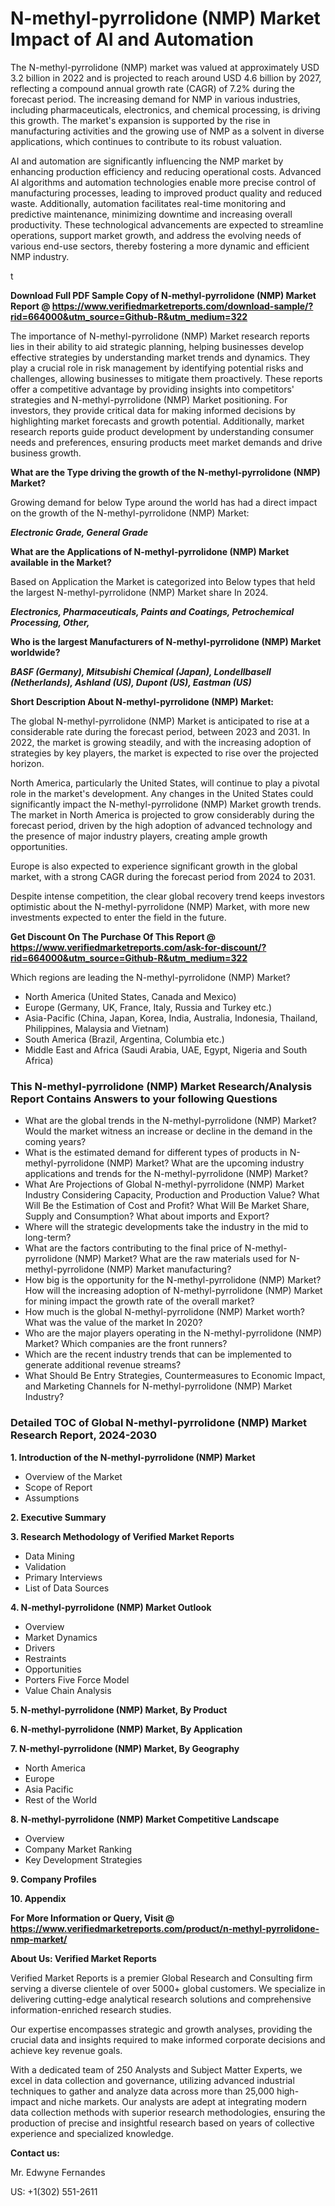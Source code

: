 <meta name="title" content="Global N-methyl-pyrrolidone (NMP) Market Impact of AI and Automation"><meta name="description" content="The N-methyl-pyrrolidone (NMP) market was valued at approximately USD 3.2 billion in 2022 and is projected to reach around USD 4.6 billion by 2027, reflecting a compou"><meta name="title" content="N-methyl-pyrrolidone (NMP) Market Size, Share, Scope, Trends, Growth, Opportunities, Analysis, Forecast"><h1>N-methyl-pyrrolidone (NMP) Market Impact of AI and Automation</h1><p>The N-methyl-pyrrolidone (NMP) market was valued at approximately USD 3.2 billion in 2022 and is projected to reach around USD 4.6 billion by 2027, reflecting a compound annual growth rate (CAGR) of 7.2% during the forecast period. The increasing demand for NMP in various industries, including pharmaceuticals, electronics, and chemical processing, is driving this growth. The market's expansion is supported by the rise in manufacturing activities and the growing use of NMP as a solvent in diverse applications, which continues to contribute to its robust valuation.</p><p>AI and automation are significantly influencing the NMP market by enhancing production efficiency and reducing operational costs. Advanced AI algorithms and automation technologies enable more precise control of manufacturing processes, leading to improved product quality and reduced waste. Additionally, automation facilitates real-time monitoring and predictive maintenance, minimizing downtime and increasing overall productivity. These technological advancements are expected to streamline operations, support market growth, and address the evolving needs of various end-use sectors, thereby fostering a more dynamic and efficient NMP industry.</p>t</p><p id="" class=""><strong>Download Full PDF Sample Copy of N-methyl-pyrrolidone (NMP) Market Report @ <a href="https://www.verifiedmarketreports.com/download-sample/?rid=664000&utm_source=Github-R&utm_medium=322" target="_blank">https://www.verifiedmarketreports.com/download-sample/?rid=664000&utm_source=Github-R&utm_medium=322</a></strong></p><p>The importance of&nbsp;N-methyl-pyrrolidone (NMP) Market research reports lies in their ability to aid strategic planning, helping businesses develop effective strategies by understanding market trends and dynamics. They play a crucial role in risk management by identifying potential risks and challenges, allowing businesses to mitigate them proactively. These reports offer a competitive advantage by providing insights into competitors' strategies and N-methyl-pyrrolidone (NMP) Market positioning. For investors, they provide critical data for making informed decisions by highlighting market forecasts and growth potential. Additionally, market research reports guide product development by understanding consumer needs and preferences, ensuring products meet market demands and drive business growth.</p><p><strong>What are the&nbsp;Type driving the growth of the N-methyl-pyrrolidone (NMP) Market?</strong></p><p id="" class="">Growing demand for below Type around the world has had a direct impact on the growth of the N-methyl-pyrrolidone (NMP) Market:</p><em><strong>Electronic Grade, General Grade</strong></em></p><strong>What are the&nbsp;Applications&nbsp;of N-methyl-pyrrolidone (NMP) Market available in the Market?</strong></p><p id="" class="">Based on Application the Market is categorized into Below types that held the largest N-methyl-pyrrolidone (NMP) Market share In 2024.</p><em><strong>Electronics, Pharmaceuticals, Paints and Coatings, Petrochemical Processing, Other, </strong></em></p><strong>Who is the largest Manufacturers of N-methyl-pyrrolidone (NMP) Market worldwide?</strong></p><p><em><strong>BASF (Germany), Mitsubishi Chemical (Japan), Londellbasell (Netherlands), Ashland (US), Dupont (US), Eastman (US)</strong></em></p><p id="" class=""><strong>Short Description About N-methyl-pyrrolidone (NMP) Market:</strong></p><p>The global N-methyl-pyrrolidone (NMP) Market is anticipated to rise at a considerable rate during the forecast period, between 2023 and 2031. In 2022, the market is growing steadily, and with the increasing adoption of strategies by key players, the market is expected to rise over the projected horizon.</p><p>North America, particularly the United States, will continue to play a pivotal role in the market's development. Any changes in the United States could significantly impact the N-methyl-pyrrolidone (NMP) Market growth trends. The market in North America is projected to grow considerably during the forecast period, driven by the high adoption of advanced technology and the presence of major industry players, creating ample growth opportunities.</p><p>Europe is also expected to experience significant growth in the global market, with a strong CAGR during the forecast period from 2024 to 2031.</p><p>Despite intense competition, the clear global recovery trend keeps investors optimistic about the N-methyl-pyrrolidone (NMP) Market, with more new investments expected to enter the field in the future.</p><p id="" class=""><strong>Get Discount On The Purchase Of This Report @ <a href="https://www.verifiedmarketreports.com/ask-for-discount/?rid=664000&utm_source=Github-R&utm_medium=322" target="_blank">https://www.verifiedmarketreports.com/ask-for-discount/?rid=664000&utm_source=Github-R&utm_medium=322</a></strong></p>Which regions are leading the N-methyl-pyrrolidone (NMP) Market?</p><ul><li>North America (United States, Canada and Mexico)</li><li>Europe (Germany, UK, France, Italy, Russia and Turkey etc.)</li><li>Asia-Pacific (China, Japan, Korea, India, Australia, Indonesia, Thailand, Philippines, Malaysia and Vietnam)</li><li>South America (Brazil, Argentina, Columbia etc.)</li><li>Middle East and Africa (Saudi Arabia, UAE, Egypt, Nigeria and South Africa)</li></ul><h3 id="" class="">This N-methyl-pyrrolidone (NMP) Market Research/Analysis Report Contains Answers to your following Questions</h3><ul><li>What are the global trends in the N-methyl-pyrrolidone (NMP) Market? Would the market witness an increase or decline in the demand in the coming years?</li><li>What is the estimated demand for different types of products in N-methyl-pyrrolidone (NMP) Market? What are the upcoming industry applications and trends for the N-methyl-pyrrolidone (NMP) Market?</li><li>What Are Projections of Global N-methyl-pyrrolidone (NMP) Market Industry Considering Capacity, Production and Production Value? What Will Be the Estimation of Cost and Profit? What Will Be Market Share, Supply and Consumption? What about imports and Export?</li><li>Where will the strategic developments take the industry in the mid to long-term?</li><li>What are the factors contributing to the final price of N-methyl-pyrrolidone (NMP) Market? What are the raw materials used for N-methyl-pyrrolidone (NMP) Market manufacturing?</li><li>How big is the opportunity for the N-methyl-pyrrolidone (NMP) Market? How will the increasing adoption of N-methyl-pyrrolidone (NMP) Market for mining impact the growth rate of the overall market?</li><li>How much is the global N-methyl-pyrrolidone (NMP) Market worth? What was the value of the market In 2020?</li><li>Who are the major players operating in the N-methyl-pyrrolidone (NMP) Market? Which companies are the front runners?</li><li>Which are the recent industry trends that can be implemented to generate additional revenue streams?</li><li>What Should Be Entry Strategies, Countermeasures to Economic Impact, and Marketing Channels for N-methyl-pyrrolidone (NMP) Market Industry?</li></ul><h3 id="" class="">Detailed TOC of Global N-methyl-pyrrolidone (NMP) Market Research Report, 2024-2030</h3><p id="" class=""><strong>1. Introduction of the N-methyl-pyrrolidone (NMP) Market</strong></p><ul><li>Overview of the Market</li><li>Scope of Report</li><li>Assumptions</li></ul><p id="" class=""><strong>2. Executive Summary</strong></p><p id="" class=""><strong>3. Research Methodology of Verified Market Reports</strong></p><ul><li>Data Mining</li><li>Validation</li><li>Primary Interviews</li><li>List of Data Sources</li></ul><p id="" class=""><strong>4. N-methyl-pyrrolidone (NMP) Market Outlook</strong></p><ul><li>Overview</li><li>Market Dynamics</li><li>Drivers</li><li>Restraints</li><li>Opportunities</li><li>Porters Five Force Model</li><li>Value Chain Analysis</li></ul><p id="" class=""><strong>5. N-methyl-pyrrolidone (NMP) Market, By Product</strong></p><p id="" class=""><strong>6. N-methyl-pyrrolidone (NMP) Market, By Application</strong></p><p id="" class=""><strong>7. N-methyl-pyrrolidone (NMP) Market, By Geography</strong></p><ul><li>North America</li><li>Europe</li><li>Asia Pacific</li><li>Rest of the World</li></ul><p id="" class=""><strong>8. N-methyl-pyrrolidone (NMP) Market Competitive Landscape</strong></p><ul><li>Overview</li><li>Company Market Ranking</li><li>Key Development Strategies</li></ul><p id="" class=""><strong>9. Company Profiles</strong></p><p id="" class=""><strong>10. Appendix</strong></p><p id="" class=""><strong>For More Information or Query, Visit @ <a href="https://www.verifiedmarketreports.com/product/n-methyl-pyrrolidone-nmp-market/" target="_blank">https://www.verifiedmarketreports.com/product/n-methyl-pyrrolidone-nmp-market/</a></strong></p><p id="" class=""><strong>About Us: Verified Market Reports</strong></p><p id="" class="">Verified Market Reports is a premier Global Research and Consulting firm serving a diverse clientele of over 5000+ global customers. We specialize in delivering cutting-edge analytical research solutions and comprehensive information-enriched research studies.</p><p id="" class="">Our expertise encompasses strategic and growth analyses, providing the crucial data and insights required to make informed corporate decisions and achieve key revenue goals.</p><p id="" class="">With a dedicated team of 250 Analysts and Subject Matter Experts, we excel in data collection and governance, utilizing advanced industrial techniques to gather and analyze data across more than 25,000 high-impact and niche markets. Our analysts are adept at integrating modern data collection methods with superior research methodologies, ensuring the production of precise and insightful research based on years of collective experience and specialized knowledge.</p><p id="" class=""><strong>Contact us:</strong></p><p id="" class="">Mr. Edwyne Fernandes</p><p id="" class="">US: +1(302) 551-2611</p>